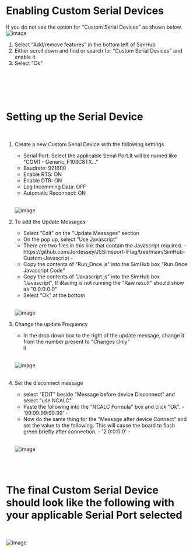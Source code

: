 <h1>Enabling Custom Serial Devices</h1>

If you do not see the option for "Custom Serial Devices" as shown below.
<br />
![image](https://github.com/user-attachments/assets/793b5f8c-a7f8-4cc9-9d66-1c7291b8dcbb)
<br />
<ol>
	<li>Select "Add/remove features" in the bottom left of SimHub</li>
 	<li>Either scroll down and find or search for "Custom Serial Devices" and enable it</li>
  	<li>Select "Ok"</li>
</ol>
<br /><br /><br /><br />
<h1>Setting up the Serial Device</h1>
<br />
<ol>
<li>Create a new Custom Serial Device with the following settings</li>
	<ul>
		<li>Serial Port: Select the applicable Serial Port.It will be named like "COM1 - Generic_F103C8TX..."</li>
		<li>Baudrate: 921600</li>
		<li>Enable RTS: ON</li>
		<li>Enable DTR: ON</li>
		<li>Log Incomming Data: OFF</li>
		<li>Automatic Reconnect: ON</li>
	</ul>
 <br />

![image](https://github.com/user-attachments/assets/d9ef0980-0c84-49ee-aebb-92d579eed422)

<li> To add the Update Messages</li>
	<ul>
		<li>Select "Edit" on the "Update Messages" section</li>
		<li>On the pop up, select "Use Javascript"</li>
		<li>There are two files in this link that contain the Javascript required. - https://github.com/Jordessey/JSSimsport-IFlag/tree/main/SimHub-Custom-Javascript -</li>
		<li>Copy the contents of "Run_Once.js" into the SimHub box "Run Once Javascript Code"</li>
		<li>Copy the contents of "Javascript.js" into the SimHub box "Javascript", If iRacing is not running the "Raw result" should show as "0:0:0:0:0"</li>
		<li>Select "Ok" at the bottom</li>
	</ul> 
 <br />
 
![image](https://github.com/user-attachments/assets/a7f6c3ba-9d85-4630-80db-64962cb07432)

<li>Change the update Frequency</li>
	<ul>
	<li>In the drop down box to the right of the update message, change it from the number present to "Changes Only"</li>li
	</ul>
<br />

![image](https://github.com/user-attachments/assets/cfa0b1c5-974c-4147-a790-8f77f1be45e8)

<br />
<li>Set the disconnect message</li>
	<ul>
		<li>select "EDIT" beside "Message before device Disconnect" and select "use NCALC"</li>
		<li>Paste the following into the "NCALC Formula" box and click "Ok". - '99:99:99:99:99' -</li>
  		<li>Now do the same thing for the "Message after device Connect" and set the value to the following. This will cause the board to flash green briefly after connection. - '2:0:0:0:0' -</li>
	</ul>
<br />

![image](https://github.com/user-attachments/assets/7cf5bf32-5512-4538-9a48-6ceffe2770f2)
</ol>

<br /><br />
<h1>The final Custom Serial Device should look like the following with your applicable Serial Port selected</h1>
<br />

![image](https://github.com/user-attachments/assets/28745963-a3b2-435b-8957-cbe12fb3b735)



  
